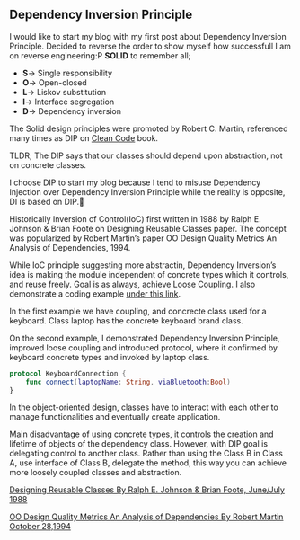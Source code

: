 ## Dependency Inversion Principle

I would like to start my blog with my first post about Dependency Inversion Principle. Decided to reverse the order to show myself how successfull I am on reverse engineering:P 
**SOLID** to remember all;
- **S**-> Single responsibility 
- **O**-> Open-closed
- **L**-> Liskov substitution
- **I**-> Interface segregation
- **D**-> Dependency inversion

The Solid design principles were promoted by Robert C. Martin, referenced many times as DIP on [Clean Code](https://www.amazon.com/dp/0132350882/ref=cm_sw_em_r_mt_dp_CEBYC0H1FXGR5FE5JVND) book.

TLDR; The DIP says that our classes should depend upon abstraction, not on concrete classes. 

I choose DIP to start my blog because I tend to misuse Dependency Injection over Dependency Inversion Principle while the reality is opposite, DI is based on DIP. 

Historically Inversion of Control(IoC) first written in 1988 by Ralph E. Johnson & Brian Foote on Designing Reusable Classes paper. The concept was popularized by Robert Martin’s paper OO Design Quality Metrics An Analysis of Dependencies, 1994. 

While IoC principle suggesting more abstractin, Dependency Inversion’s idea is making the module independent of concrete types which it controls, and reuse freely. 
Goal is as always, achieve Loose Coupling. I also demonstrate a coding example [under this link](https://github.com/YigitCiray/DesignPatternsAndPrinciples/blob/main/Design%20Principles/Dependency%20Inversion%20Principe.playground/Contents.swift).

In the first example we have coupling, and concrecte class used for a keyboard.
Class laptop has the concrete keyboard brand class. 

On the second example, I demonstrated Dependency Inversion Principle, improved loose coupling and introduced protocol, where it confirmed by keyboard concrete types and invoked by laptop class.

```swift
protocol KeyboardConnection {
    func connect(laptopName: String, viaBluetooth:Bool)
}
```


In the object-oriented design, classes have to interact with each other to manage functionalities and eventually create application.

Main disadvantage of using concrete types, it controls the creation and lifetime of objects of the dependency class. However, with DIP goal is delegating control to another class. Rather than using the Class B in Class A, use interface of Class B, delegate the method, this way you can achieve more loosely coupled classes and abstraction.





[Designing Reusable Classes By Ralph E. Johnson & Brian Foote, June/July 1988](https://www.cse.msu.edu/~cse870/Input/SS2002/MiniProject/Sources/DRC.pdf)

[OO Design Quality Metrics An Analysis of Dependencies By Robert Martin October 28,1994](https://linux.ime.usp.br/~joaomm/mac499/arquivos/referencias/oodmetrics.pdf)
